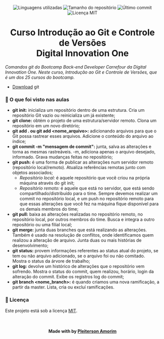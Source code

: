 <!-- Badges session -->
<p align="center">  
  <!-- languages -->
  <img src="https://img.shields.io/github/languages/count/pleiterson/introducaogit-git?style=social" alt="Linguagens utilizadas">
  <!-- repo size -->
  <img src="https://img.shields.io/github/repo-size/Pleiterson/introducaogit-git?style=social" alt="Tamanho do repositório">
  <!-- last commit -->
  <img src="https://img.shields.io/github/last-commit/Pleiterson/introducaogit-git?style=social" alt="Último commit">
  <!-- licence MIT -->
  <img src="https://img.shields.io/github/license/Pleiterson/introducaogit-git?style=social" alt="Licença MIT">
</p>


<!--About session-->
<h1 align="center">Curso Introdução ao Git e Controle de Versões<br>Digital Innovation One</h1>

<i>Comandos git do Bootcamp Back-end Developer Carrefour da Digital Innovation One. Neste curso, Introdução ao Git e Controle de Versões, que é um dos 25 cursos do bootcamp.</i>

- [Download](https://git-scm.com/docs) git

<h3>🚀 O que foi visto nas aulas</h3>

- <b>git init:</b> inicializa um repositório dentro de uma estrutura. Cria um repositório Git vazio ou reinicializa um já existente;
- <b>git clone:</b> obtém o projeto de uma estrutura/servidor remoto. Clona um repositório em um novo diretório;
- <b>git add . ou git add <nome_arquivo>:</b> adicionando arquivos para que o Git possa rastrear esses arquivos. Adicione o conteúdo do arquivo ao índice;
- <b>git commit -m "mensagem de commit":</b> junta, salva as alterações e torna as mesmas rastreáveis. -m, adiciona apenas o arquivo desejado, informado. Grava mudanças feitas no repositório;
- <b>git push:</b> é uma forma de publicar as alterações num servidor remoto (repositório local/remoto). Atualiza referências remotas junto com objetos associados;
  - <i>Repositório local:</i> é aquele repositório que você criou na própria máquina através do git init;
  - <i>Repositório remoto:</i> é aquele que está no servidor, que está sendo compartilhado/distribuído para o time. Sempre devemos realizar um commit no repositório local, e um push no repositório remoto para que essas alterações que você fez na máquina fique disponível para os demais membros do time;
- <b>git pull:</b> baixa as alterações realizadas no repositório remoto, no repositório local, por outros membros do time. Busca e integra a outro repositório ou uma filial local;
- <b>git merge:</b> junta duas branches que está realizando as alterações. Também é usado na resolução de conflitos, onde identificamos quem realizou a alteração de arquivo. Junta duas ou mais histórias de desenvolvimento;
- <b>git status:</b> provem informações referentes ao status atual do projeto, se tem ou não arquivo adicionado, se o arquivo foi ou não comitado. Mostra o status da árvore de trabalho;
- <b>git log:</b> devolve um histórico de alterações que o repositório vem sofrendo. Mostra o status do commit, quem realizou, horário, login da alteração do commit. Exibe os registros log do commit;
- <b>git branch <nome_branch>:</b> é quando criamos uma nova ramificação, a partir da master. Lista, cria ou excluí ramificações.


<!--License session-->
<h3>📝 Licença</h3>

Este projeto está sob a licença [MIT](./LICENSE).


<!--Bottom session-->
<br><h4 align=center>Made with by <a target="_blank" href="https://pleiterson.vercel.app" >Pleiterson Amorim</a></h4>
